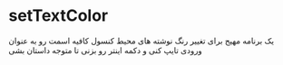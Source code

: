# setTextColor
یک برنامه مهیج برای تغییر رنگ نوشته های محیط کنسول
کافیه اسمت رو به عنوان ورودی تایپ کنی و دکمه اینتر رو بزنی تا متوجه داستان بشی
